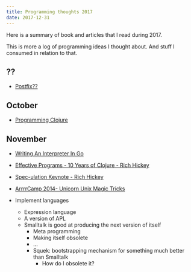 ```yaml
---
title: Programming thoughts 2017
date: 2017-12-31
---
```


Here is a summary of book and articles that I read during 2017.

This is more a log of programming ideas I thought about. And stuff I consumed
in relation to that.

## ??

* [Postfix??]()

## October

* [Programming Clojure]()

## November

* [Writing An Interpreter In Go]()

* [Effective Programs - 10 Years of Clojure - Rich Hickey](https://www.youtube.com/watch?v=2V1FtfBDsLU)

* [Spec-ulation Keynote - Rich Hickey](https://www.youtube.com/watch?v=oyLBGkS5ICk)

* [ArrrrCamp 2014- Unicorn Unix Magic Tricks ](https://www.youtube.com/watch?v=DGhlQomeqKc)

* Implement languages
  * Expression language
  * A version of APL
  * Smalltalk is good at producing the next version of itself
    * Meta programming
    * Making itself obsolete
    * ...
    * Squek: bootstrapping mechanism for something much better than Smalltalk
      * How do I obsolete it?
